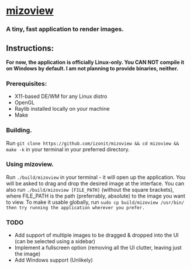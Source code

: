 # [mizoview](https://github.com/izonit/mizoview)
### A tiny, fast application to render images.

## Instructions:
**For now, the application is officially __Linux-only__. You CAN NOT compile it on Windows by default. I am not planning to provide binaries, neither.**

### Prerequisites:
- X11-based DE/WM for any Linux distro
- OpenGL
- Raylib installed locally on your machine
- Make

### Building.
Run `git clone https://github.com/izonit/mizoview && cd mizoview && make -k` in your terminal in your preferred directory.

### Using mizoview.
Run `./build/mizoview` in your terminal - it will open up the application. You will be asked to drag and drop the desired image at the interface. You can also run `./build/mizoview [FILE_PATH]` (without the square brackets), where FILE_PATH is the path (preferrably, absolute) to the image you want to view. To make it usable globally, run `sudo cp build/mizoview /usr/bin/ then try running the application wherever you prefer.`

### TODO
- Add support of multiple images to be dragged & dropped into the UI (can be selected using a sidebar)
- Implement a fullscreen option (removing all the UI clutter, leaving just the image)
- Add Windows support (Unlikely)
